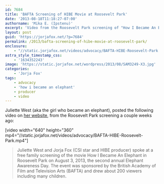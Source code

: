 ```yaml
---
id: 7684
title: 'BAFTA Screening of HIBE Movie at Roosevelt Park'
date: '2013-08-18T11:18:27-07:00'
authorname: 'Mika E. (Ipstenu)'
excerpt: 'Video from the Roosevelt Park screening of "How I Became An Elephant"'
layout: post
guid: 'https://jorjafox.net/?p=7684'
permalink: /2013/bafta-screening-of-hibe-movie-at-roosevelt-park/
enclosure:
    - "//static.jorjafox.net/videos/advocacy/BAFTA-HIBE-Roosevelt-Park.mp4\n117726209\nvideo/mp4\n"
astra_style_timestamp_css:
    - '1634352243'
image: 'https://static.jorjafox.net/wordpress/2013/08/SAM3249-X3.jpg'
categories:
    - 'Jorja Fox'
tags:
    - advocacy
    - 'how i became an elephant'
    - producer
    - video
---
```


Juliette West (aka the girl who became an elephant), posted the following video on <a href="http://juliettespeaks.org/bafta-screening-of-hibe-movie-at-roosevelt-park/">her website</a>, from the Roosevelt Park screening a couple weeks ago:

[video width="640" height="360" mp4="//static.jorjafox.net/videos/advocacy/BAFTA-HIBE-Roosevelt-Park.mp4"]
<blockquote>Juliette West and Jorja Fox (CSI star and HIBE producer) spoke at a free family screening of the movie How I Became An Elephant in Roosevelt Park on August 3, 2013, the second annual Elephant Awareness Day. The event was sponsored by the British Academy of Film and Television Arts (BAFTA) and drew about 200 viewers including many children.</blockquote>
